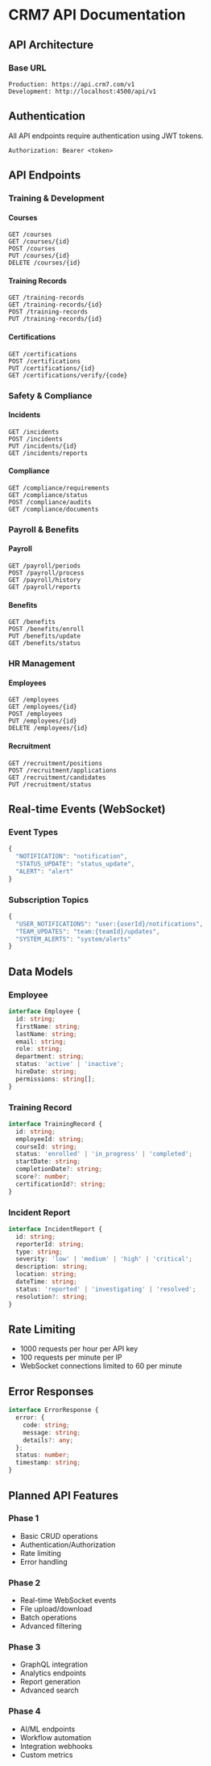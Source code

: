 # CRM7 API Documentation

## API Architecture

### Base URL
```
Production: https://api.crm7.com/v1
Development: http://localhost:4500/api/v1
```

## Authentication
All API endpoints require authentication using JWT tokens.

```http
Authorization: Bearer <token>
```

## API Endpoints

### Training & Development

#### Courses
```http
GET /courses
GET /courses/{id}
POST /courses
PUT /courses/{id}
DELETE /courses/{id}
```

#### Training Records
```http
GET /training-records
GET /training-records/{id}
POST /training-records
PUT /training-records/{id}
```

#### Certifications
```http
GET /certifications
POST /certifications
PUT /certifications/{id}
GET /certifications/verify/{code}
```

### Safety & Compliance

#### Incidents
```http
GET /incidents
POST /incidents
PUT /incidents/{id}
GET /incidents/reports
```

#### Compliance
```http
GET /compliance/requirements
GET /compliance/status
POST /compliance/audits
GET /compliance/documents
```

### Payroll & Benefits

#### Payroll
```http
GET /payroll/periods
POST /payroll/process
GET /payroll/history
GET /payroll/reports
```

#### Benefits
```http
GET /benefits
POST /benefits/enroll
PUT /benefits/update
GET /benefits/status
```

### HR Management

#### Employees
```http
GET /employees
GET /employees/{id}
POST /employees
PUT /employees/{id}
DELETE /employees/{id}
```

#### Recruitment
```http
GET /recruitment/positions
POST /recruitment/applications
GET /recruitment/candidates
PUT /recruitment/status
```

## Real-time Events (WebSocket)

### Event Types
```javascript
{
  "NOTIFICATION": "notification",
  "STATUS_UPDATE": "status_update",
  "ALERT": "alert"
}
```

### Subscription Topics
```javascript
{
  "USER_NOTIFICATIONS": "user:{userId}/notifications",
  "TEAM_UPDATES": "team:{teamId}/updates",
  "SYSTEM_ALERTS": "system/alerts"
}
```

## Data Models

### Employee
```typescript
interface Employee {
  id: string;
  firstName: string;
  lastName: string;
  email: string;
  role: string;
  department: string;
  status: 'active' | 'inactive';
  hireDate: string;
  permissions: string[];
}
```

### Training Record
```typescript
interface TrainingRecord {
  id: string;
  employeeId: string;
  courseId: string;
  status: 'enrolled' | 'in_progress' | 'completed';
  startDate: string;
  completionDate?: string;
  score?: number;
  certificationId?: string;
}
```

### Incident Report
```typescript
interface IncidentReport {
  id: string;
  reporterId: string;
  type: string;
  severity: 'low' | 'medium' | 'high' | 'critical';
  description: string;
  location: string;
  dateTime: string;
  status: 'reported' | 'investigating' | 'resolved';
  resolution?: string;
}
```

## Rate Limiting
- 1000 requests per hour per API key
- 100 requests per minute per IP
- WebSocket connections limited to 60 per minute

## Error Responses
```typescript
interface ErrorResponse {
  error: {
    code: string;
    message: string;
    details?: any;
  };
  status: number;
  timestamp: string;
}
```

## Planned API Features

### Phase 1
- Basic CRUD operations
- Authentication/Authorization
- Rate limiting
- Error handling

### Phase 2
- Real-time WebSocket events
- File upload/download
- Batch operations
- Advanced filtering

### Phase 3
- GraphQL integration
- Analytics endpoints
- Report generation
- Advanced search

### Phase 4
- AI/ML endpoints
- Workflow automation
- Integration webhooks
- Custom metrics